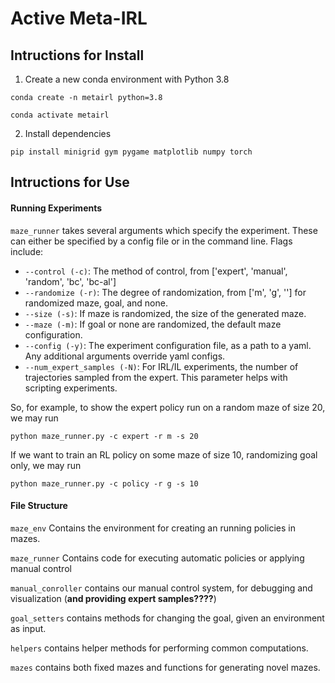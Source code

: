 # Active Meta-IRL

## Intructions for Install

1. Create a new conda environment with Python 3.8

```
conda create -n metairl python=3.8

conda activate metairl
```

2. Install dependencies

```
pip install minigrid gym pygame matplotlib numpy torch
```

## Intructions for Use

#### Running Experiments

```maze_runner``` takes several arguments which specify the experiment. These can either be specified by a config file or in the command line. Flags include:

* ```--control (-c)```: The method of control, from ['expert', 'manual', 'random', 'bc', 'bc-al']
* ```--randomize (-r)```: The degree of randomization, from ['m', 'g', ''] for randomized maze, goal, and none.
* ```--size (-s)```: If maze is randomized, the size of the generated maze.
* ```--maze (-m)```: If goal or none are randomized, the default maze configuration.
* ```--config (-y)```: The experiment configuration file, as a path to a yaml. Any additional arguments override yaml configs.
* ```--num_expert_samples (-N)```: For IRL/IL experiments, the number of trajectories sampled from the expert. This parameter helps with scripting experiments.


So, for example, to show the expert policy run on a random maze of size 20, we may run

```
python maze_runner.py -c expert -r m -s 20
```

If we want to train an RL policy on some maze of size 10, randomizing goal only, we may run

```
python maze_runner.py -c policy -r g -s 10
```

#### File Structure

```maze_env``` Contains the environment for creating an running policies in mazes.

```maze_runner``` Contains code for executing automatic policies or applying manual control

```manual_conroller``` contains our manual control system, for debugging and visualization (**and providing expert samples????**)

```goal_setters``` contains methods for changing the goal, given an environment as input.

```helpers``` contains helper methods for performing common computations.

```mazes``` contains both fixed mazes and functions for generating novel mazes.
